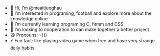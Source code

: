 - 👋 Hi, I’m @maaitlunghau
- 👀 I’m interested in programing, football and explore more about the knowledge online 
- 🌱 I’m currently learning programing C, htmm and CSS
- 💞️ I’m looking to cooperation to can make together a better project
- 😄 Pronouns: =)))
- ⚡ Fun fact: like playing video game when free and have very strange daily habits.

<!---
maaitlunghau/maaitlunghau is a ✨ special ✨ repository because its `README.md` (this file) appears on your GitHub profile.
You can click the Preview link to take a look at your changes.
--->
